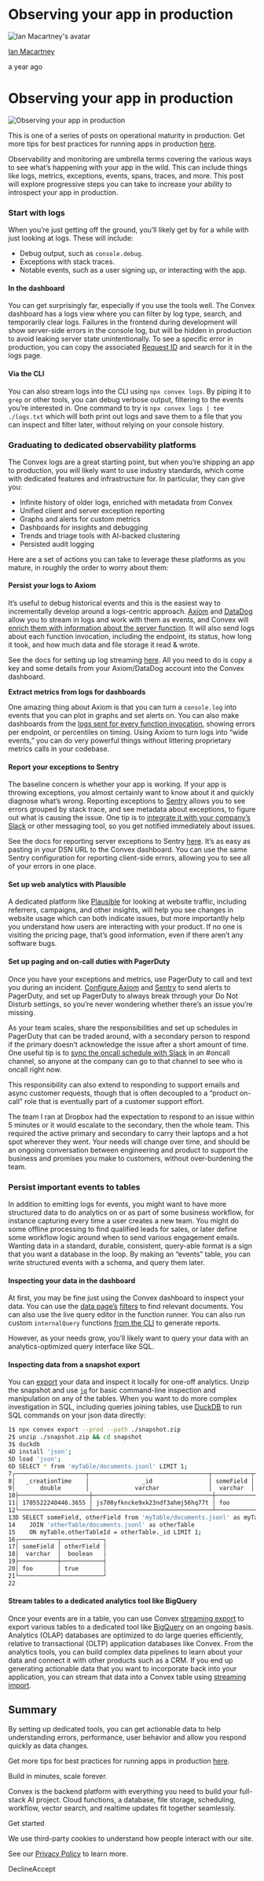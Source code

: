 # Observing your app in production

![Ian Macartney's avatar](https://stack.convex.dev/_next/image?url=https%3A%2F%2Fcdn.sanity.io%2Fimages%2Fts10onj4%2Fproduction%2F077753b63476b77fb111ba06d1bb538517033a54-3500x3500.jpg&w=3840&q=75)

[Ian Macartney](https://stack.convex.dev/author/ian-macartney)

a year ago

# Observing your app in production

![Observing your app in production](https://stack.convex.dev/_next/image?url=https%3A%2F%2Fcdn.sanity.io%2Fimages%2Fts10onj4%2Fproduction%2F187dc4b1b0b95b1feda64d918c4802166fb613e7-1452x956.png&w=3840&q=75)

This is one of a series of posts on operational maturity in production. Get more tips for best practices for running apps in production [here](https://stack.convex.dev/operational-maturity-for-production).

Observability and monitoring are umbrella terms covering the various ways to see what’s happening with your app in the wild. This can include things like logs, metrics, exceptions, events, spans, traces, and more. This post will explore progressive steps you can take to increase your ability to introspect your app in production.

### Start with logs

When you’re just getting off the ground, you’ll likely get by for a while with just looking at logs. These will include:

- Debug output, such as `console.debug`.
- Exceptions with stack traces.
- Notable events, such as a user signing up, or interacting with the app.

#### In the dashboard

You can get surprisingly far, especially if you use the tools well. The Convex dashboard has a logs view where you can filter by log type, search, and temporarily clear logs. Failures in the frontend during development will show server-side errors in the console log, but will be hidden in production to avoid leaking server state unintentionally. To see a specific error in production, you can copy the associated [Request ID](https://docs.convex.dev/functions/error-handling/#debugging-errors) and search for it in the logs page.

#### Via the CLI

You can also stream logs into the CLI using `npx convex logs`. By piping it to `grep` or other tools, you can debug verbose output, filtering to the events you’re interested in. One command to try is `npx convex logs | tee ./logs.txt` which will both print out logs and save them to a file that you can inspect and filter later, without relying on your console history.

### Graduating to dedicated observability platforms

The Convex logs are a great starting point, but when you’re shipping an app to production, you will likely want to use industry standards, which come with dedicated features and infrastructure for. In particular, they can give you:

- Infinite history of older logs, enriched with metadata from Convex
- Unified client and server exception reporting
- Graphs and alerts for custom metrics
- Dashboards for insights and debugging
- Trends and triage tools with AI-backed clustering
- Persisted audit logging

Here are a set of actions you can take to leverage these platforms as you mature, in roughly the order to worry about them:

#### Persist your logs to Axiom

It’s useful to debug historical events and this is the easiest way to incrementally develop around a logs-centric approach. [Axiom](https://axiom.co/) and [DataDog](https://www.datadoghq.com/) allow you to stream in logs and work with them as events, and Convex will [enrich them with information about the server function](https://docs.convex.dev/production/integrations/log-streams#log-event-data-model-beta). It will also send logs about each function invocation, including the endpoint, its status, how long it took, and how much data and file storage it read & wrote.

See the docs for setting up log streaming [here](https://docs.convex.dev/production/integrations/log-streams). All you need to do is copy a key and some details from your Axiom/DataDog account into the Convex dashboard.

**Extract metrics from logs for dashboards**

One amazing thing about Axiom is that you can turn a `console.log` into events that you can plot in graphs and set alerts on. You can also make dashboards from the [logs sent for every function invocation](https://docs.convex.dev/production/integrations/log-streams#log-event-data-model-beta), showing errors per endpoint, or percentiles on timing. Using Axiom to turn logs into “wide events,” you can do very powerful things without littering proprietary metrics calls in your codebase.

#### Report your exceptions to Sentry

The baseline concern is whether your app is working. If your app is throwing exceptions, you almost certainly want to know about it and quickly diagnose what’s wrong. Reporting exceptions to [Sentry](https://sentry.io/welcome/?gad_source=1) allows you to see errors grouped by stack trace, and see metadata about exceptions, to figure out what is causing the issue. One tip is to [integrate it with your company’s Slack](https://sentry.io/integrations/slack/) or other messaging tool, so you get notified immediately about issues.

See the docs for reporting server exceptions to Sentry [here](https://docs.convex.dev/production/integrations/exception-reporting). It’s as easy as pasting in your DSN URL to the Convex dashboard. You can use the same Sentry configuration for reporting client-side errors, allowing you to see all of your errors in one place.

#### Set up web analytics with Plausible

A dedicated platform like [Plausible](https://plausible.io/) for looking at website traffic, including referrers, campaigns, and other insights, will help you see changes in website usage which can both indicate issues, but more importantly help you understand how users are interacting with your product. If no one is visiting the pricing page, that’s good information, even if there aren’t any software bugs.

#### Set up paging and on-call duties with PagerDuty

Once you have your exceptions and metrics, use PagerDuty to call and text you during an incident. [Configure Axiom](https://axiom.co/docs/apps/pagerduty) and [Sentry](https://sentry.io/integrations/pagerduty/) to send alerts to PagerDuty, and set up PagerDuty to always break through your Do Not Disturb settings, so you’re never wondering whether there’s an issue you’re missing.

As your team scales, share the responsibilities and set up schedules in PagerDuty that can be traded around, with a secondary person to respond if the primary doesn’t acknowledge the issue after a short amount of time. One useful tip is to [sync the oncall schedule with Slack](https://stack.convex.dev/pagerduty-slack-sync) in an #oncall channel, so anyone at the company can go to that channel to see who is oncall right now.

This responsibility can also extend to responding to support emails and async customer requests, though that is often decoupled to a “product on-call” role that is eventually part of a customer support effort.

The team I ran at Dropbox had the expectation to respond to an issue within 5 minutes or it would escalate to the secondary, then the whole team. This required the active primary and secondary to carry their laptops and a hot spot wherever they went. Your needs will change over time, and should be an ongoing conversation between engineering and product to support the business and promises you make to customers, without over-burdening the team.

### Persist important events to tables

In addition to emitting logs for events, you might want to have more structured data to do analytics on or as part of some business workflow, for instance capturing every time a user creates a new team. You might do some offline processing to find qualified leads for sales, or later define some workflow logic around when to send various engagement emails. Wanting data in a standard, durable, consistent, query-able format is a sign that you want a database in the loop. By making an “events” table, you can write structured events with a schema, and query them later.

#### Inspecting your data in the dashboard

At first, you may be fine just using the Convex dashboard to inspect your data. You can use the [data page’s](https://docs.convex.dev/dashboard/deployments/data) [filters](https://docs.convex.dev/dashboard/deployments/data#filtering-documents) to find relevant documents. You can also use the live query editor in the function runner. You can also run custom `internalQuery` functions [from the CLI](https://docs.convex.dev/cli#run-convex-functions) to generate reports.

However, as your needs grow, you’ll likely want to query your data with an analytics-optimized query interface like SQL.

#### Inspecting data from a snapshot export

You can [export](https://docs.convex.dev/database/import-export/export) your data and inspect it locally for one-off analytics. Unzip the snapshot and use [`jq`](https://jqlang.github.io/jq/) for basic command-line inspection and manipulation on any of the tables.
When you want to do more complex investigation in SQL, including queries joining tables, use [DuckDB](https://duckdb.org/) to run SQL commands on your json data directly:

```sh
1$ npx convex export --prod --path ./snapshot.zip
2$ unzip ./snapshot.zip && cd snapshot
3$ duckdb
4D install 'json';
5D load 'json';
6D SELECT * from 'myTable/documents.jsonl' LIMIT 1;
7┌────────────────────┬──────────────────────────────────┬───────────┬─────────────────────────────────┐
8│   _creationTime    │               _id                │ someField │          otherTableId           │
9│       double       │             varchar              │  varchar  │             varchar             │
10├────────────────────┼──────────────────────────────────┼───────────┼─────────────────────────────────┤
11│ 1705522240446.3655 │ js700yfkncke9xk23ndf3ahmj56hq77t │ foo       │ 3cqbsxb8cexh8stz73be6f9w9hjqa28 │
12└────────────────────┴──────────────────────────────────┴───────────┴─────────────────────────────────┘
13D SELECT someField, otherField from 'myTable/documents.jsonl' as myTable
14    JOIN 'otherTable/documents.jsonl' as otherTable
15    ON myTable.otherTableId = otherTable._id LIMIT 1;
16┌───────────┬────────────┐
17│ someField │ otherField │
18│  varchar  │  boolean   │
19├───────────┼────────────┤
20│ foo       │ true       │
21└───────────┴────────────┘
22
```

#### Stream tables to a dedicated analytics tool like BigQuery

Once your events are in a table, you can use Convex [streaming export](https://docs.convex.dev/database/import-export/streaming) to export various tables to a dedicated tool like [BigQuery](https://cloud.google.com/bigquery) on an ongoing basis. Analytics (OLAP) databases are optimized to do large queries efficiently, relative to transactional (OLTP) application databases like Convex. From the analytics tools, you can build complex data pipelines to learn about your data and connect it with other products such as a CRM. If you end up generating actionable data that you want to incorporate back into your application, you can stream that data into a Convex table using [streaming import](https://docs.convex.dev/database/import-export/streaming#streaming-import).

## Summary

By setting up dedicated tools, you can get actionable data to help understanding errors, performance, user behavior and allow you respond quickly as data changes.

Get more tips for best practices for running apps in production [here](https://stack.convex.dev/operational-maturity-for-production).

Build in minutes, scale forever.

Convex is the backend platform with everything you need to build your full-stack AI project. Cloud functions, a database, file storage, scheduling, workflow, vector search, and realtime updates fit together seamlessly.

Get started

We use third-party cookies to understand how people interact with our site.

See our [Privacy Policy](https://www.convex.dev/legal/privacy/) to learn more.

DeclineAccept
